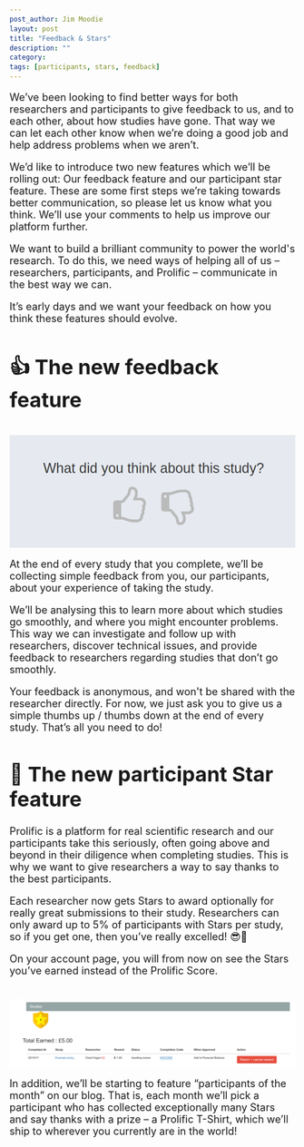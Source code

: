 ```yaml
---
post_author: Jim Moodie
layout: post
title: "Feedback & Stars"
description: ""
category: 
tags: [participants, stars, feedback]
---
```


<font size="+1">
<p>
	
We’ve been looking to find better ways for both researchers and participants to give feedback to us, and to each other, about how studies have gone. That way we can let each other know when we’re doing a good job and help address problems when we aren’t.

<p>

We’d like to introduce two new features which we’ll be rolling out: Our feedback feature and our participant star feature. These are some first steps we’re taking towards better communication, so please let us know what you think. We’ll use your comments to help us improve our platform further.
<p>


<p>
We want to build a brilliant community to power the world's research. To do this, we need ways of helping all of us – researchers, participants, and Prolific – communicate in the best way we can.
<p>
It’s early days and we want your feedback on how you think these features should evolve.


<h1> 👍 The new feedback feature </h1>

<div class="row">
	<div class="col-md-12">
 		<img class="img-responsive col-md-14" style="display: block;margin-left: auto;margin-right: auto;margin-top:40px;margin-bottom:15px;" src="/assets/img/Feedback.png">
	 </div>
</div>

<p>
At the end of every study that you complete, we’ll be collecting simple feedback from you, our participants, about your experience of taking the study.
<p>
We’ll be analysing this to learn more about which studies go smoothly, and where you might encounter problems. This way we can investigate and follow up with researchers, discover technical issues, and provide feedback to researchers regarding studies that don’t go smoothly.
<p>
Your feedback is anonymous, and won't be shared with the researcher directly. For now, we just ask you to give us a simple thumbs up / thumbs down at the end of every study. That’s all you need to do!


<h1> 🌟 The new participant Star feature </h1>




<p>
Prolific is a platform for real scientific research and our participants take this seriously, often going above and beyond in their diligence when completing studies. This is why we want to give researchers a way to say thanks to the best participants.
<p>
Each researcher now gets Stars to award optionally for really great submissions to their study. Researchers can only award up to 5% of participants with Stars per study, so if you get one, then you’ve really excelled! 😎🤘  
<p>
On your account page, you will from now on see the Stars you’ve earned instead of the Prolific Score.



<div class="row">
	<div class="col-md-12">
 		<img class="img-responsive col-md-14" style="display: block;margin-left: auto;margin-right: auto;margin-top:40px;margin-bottom:15px;" src="/assets/img/stars.png">
	 </div>
</div>


<p>

In addition, we’ll be starting to feature “participants of the month” on our blog. That is, each month we’ll pick a participant who has collected exceptionally many Stars and say thanks with a prize – a Prolific T-Shirt, which we’ll ship to wherever you currently are in the world!

